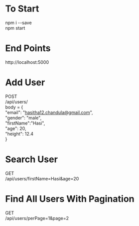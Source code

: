 # To Start

npm i --save <br />
npm start <br />

# End Points

http://localhost:5000
<br />

# Add User

POST <br/>
/api/users/ <br/>
body = { <br />
"email": "hasitha12.chandula@gmail.com", <br/>
"gender": "male", <br/>
"firstName":"Hasi",<br/>
"age": 20, <br/>
"height": 12.4 <br/>
}

# Search User

GET <br />
/api/users/firstName=Hasi&age=20

# Find All Users With Pagination

GET <br />
/api/users/perPage=1&page=2
